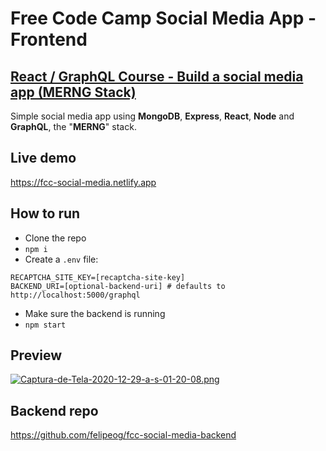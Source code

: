 # Free Code Camp Social Media App - Frontend

## [React / GraphQL Course - Build a social media app (MERNG Stack)](https://www.youtube.com/watch?v=n1mdAPFq2Os)

Simple social media app using **MongoDB**, **Express**, **React**, **Node** and **GraphQL**, the "**MERNG**" stack.

## Live demo

https://fcc-social-media.netlify.app

## How to run

- Clone the repo
- `npm i`
- Create a `.env` file:

```
RECAPTCHA_SITE_KEY=[recaptcha-site-key]
BACKEND_URI=[optional-backend-uri] # defaults to http://localhost:5000/graphql
```

- Make sure the backend is running
- `npm start`

## Preview

[![Captura-de-Tela-2020-12-29-a-s-01-20-08.png](https://i.postimg.cc/wMSnWhv6/Captura-de-Tela-2020-12-29-a-s-01-20-08.png)](https://postimg.cc/n9Gdr9B5)

## Backend repo

https://github.com/felipeog/fcc-social-media-backend
